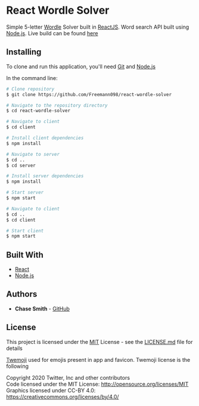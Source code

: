 # React Wordle Solver

Simple 5-letter [Wordle](https://www.powerlanguage.co.uk/wordle/) Solver built in [ReactJS](https://reactjs.org/). Word search API built using [Node.js](https://nodejs.org/en/download/). Live build can be found [here](https://reactwordlesolver.netlify.app/)

## Installing

To clone and run this application, you'll need [Git](https://git-scm.com) and [Node.js](https://nodejs.org/en/download/) 

In the command line:

```bash
# Clone repository
$ git clone https://github.com/Freemann098/react-wordle-solver

# Navigate to the repository directory
$ cd react-wordle-solver

# Navigate to client
$ cd client

# Install client dependencies
$ npm install

# Navigate to server
$ cd ..
$ cd server

# Install server dependencies
$ npm install

# Start server
$ npm start

# Navigate to client
$ cd ..
$ cd client

# Start client
$ npm start
```

## Built With

  - [React](https://reactjs.org/)
  - [Node.js](https://nodejs.org/en/)

## Authors

  - **Chase Smith** -
    [GitHub](https://github.com/chasersmith)

## License

This project is licensed under the [MIT](https://mit-license.org/) License - see the [LICENSE.md](LICENSE.md) file for
details

[Twemoji](https://twemoji.twitter.com/) used for emojis present in app and favicon. Twemoji license is the following<br>

Copyright 2020 Twitter, Inc and other contributors<br>
Code licensed under the MIT License: http://opensource.org/licenses/MIT<br>
Graphics licensed under CC-BY 4.0: https://creativecommons.org/licenses/by/4.0/
